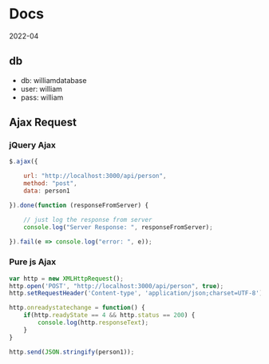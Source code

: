 # Docs
2022-04 

## db

* db: williamdatabase
* user: william
* pass: william

## Ajax Request 

### jQuery Ajax

```js
$.ajax({

    url: "http://localhost:3000/api/person",
    method: "post",
    data: person1

}).done(function (responseFromServer) {

    // just log the response from server
    console.log("Server Response: ", responseFromServer);

}).fail(e => console.log("error: ", e));

```

### Pure js Ajax

```js
var http = new XMLHttpRequest();  
http.open('POST', "http://localhost:3000/api/person", true); 
http.setRequestHeader('Content-type', 'application/json;charset=UTF-8');

http.onreadystatechange = function() { 
    if(http.readyState == 4 && http.status == 200) {
        console.log(http.responseText);
    }
}

http.send(JSON.stringify(person1));
```